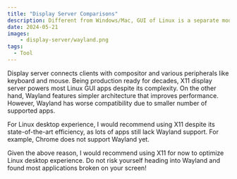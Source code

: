 ```yaml
---
title: "Display Server Comparisons"
description: Different from Windows/Mac, GUI of Linux is a separate module powered by display server.
date: 2024-05-21
images:
    - display-server/wayland.png
tags:
  - Tool
---
```


<!-- Linter is getting confused about the asterisks in cron syntax -->
<!-- markdownlint-disable MD037 -->

Display server connects clients with compositor and various peripherals like
keyboard and mouse. Being production ready for decades, X11 display server
powers most Linux GUI apps despite its complexity. On the other hand, Wayland
features simpler architecture that improves performance. However, Wayland has
worse compatibility due to smaller number of supported apps.

For Linux desktop experience, I would recommend using X11 despite its
state-of-the-art efficiency, as lots of apps still lack Wayland support. For
example, Chrome does not support Wayland yet.

Given the above reason, I would recommend using X11 for now to optimize Linux
desktop experience. Do not risk yourself heading into Wayland and found most
applications broken on your screen!
